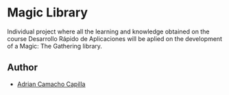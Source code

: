 # Magic Library

Individual project where all the learning and knowledge obtained on the course Desarrollo Rápido de Aplicaciones will be aplied on the development of a Magic: The Gathering library.


## Author

- [Adrian Camacho Capilla](https://github.com/acc728)
